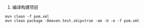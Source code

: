 1. 编译构建项目

```shell
mvn clean -f pom.xml
mvn clean package -Dmaven.test.skip=true -am -U -e -f pom.xml
```